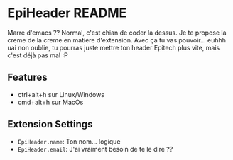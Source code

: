 # EpiHeader README

Marre d'emacs ?? Normal, c'est chian de coder la dessus. Je te propose la creme de la creme en matière d'extension.
Avec ça tu vas pouvoir... euhhh uai non oublie, tu pourras juste mettre ton header Epitech plus vite, mais c'est déjà pas mal :P

## Features

* ctrl+alt+h sur Linux/Windows
* cmd+alt+h sur MacOs

## Extension Settings

* `EpiHeader.name`: Ton nom... logique
* `EpiHeader.email`: J'ai vraiment besoin de te le dire ??
